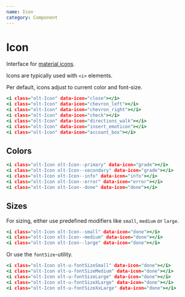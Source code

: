 ```yaml
---
name: Icon
category: Component
---
```


# Icon

Interface for [material icons](https://jossef.github.io/material-design-icons-iconfont/).

Icons are typically used with `<i>` elements.

Per default, icons adjust to current color and font-size.

```1.html
<i class="olt-Icon" data-icon="close"></i>
<i class="olt-Icon" data-icon="chevron_left"></i>
<i class="olt-Icon" data-icon="chevron_right"></i>
<i class="olt-Icon" data-icon="check"></i>
<i class="olt-Icon" data-icon="directions_walk"></i>
<i class="olt-Icon" data-icon="insert_emoticon"></i>
<i class="olt-Icon" data-icon="account_box"></i>
```

## Colors

```colors.html
<i class="olt-Icon olt-Icon--primary" data-icon="grade"></i>
<i class="olt-Icon olt-Icon--secondary" data-icon="grade"></i>
<i class="olt-Icon olt-Icon--info" data-icon="info"></i>
<i class="olt-Icon olt-Icon--error" data-icon="error"></i>
<i class="olt-Icon olt-Icon--done" data-icon="done"></i>
```

## Sizes

For sizing, either use predefined modifiers like `small`, `medium` or `large`.

```sizes.html
<i class="olt-Icon olt-Icon--small" data-icon="done"></i>
<i class="olt-Icon olt-Icon--medium" data-icon="done"></i>
<i class="olt-Icon olt-Icon--large" data-icon="done"></i>
```

Or use the `fontSize`-utility.


```font-size.html
<i class="olt-Icon olt-u-fontSizeSmall" data-icon="done"></i>
<i class="olt-Icon olt-u-fontSizeMedium" data-icon="done"></i>
<i class="olt-Icon olt-u-fontSizeLarge" data-icon="done"></i>
<i class="olt-Icon olt-u-fontSizeXLarge" data-icon="done"></i>
<i class="olt-Icon olt-u-fontSizeXxLarge" data-icon="done"></i>
```
